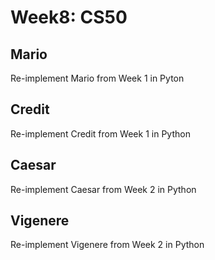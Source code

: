 # Week8: CS50

## Mario

Re-implement Mario from Week 1 in Pyton

## Credit

Re-implement Credit from Week 1 in Python

## Caesar

Re-implement Caesar from Week 2 in Python

## Vigenere

Re-implement Vigenere from Week 2 in Python
